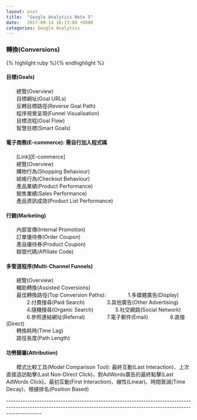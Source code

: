 ```yaml
---
layout: post
title:  "Google Analytics Note 5"
date:   2017-09-14 16:13:00 +0800
categories: Google Analytics
---
```

<h3>轉換(Conversions)</h3>
{% highlight ruby %}{% endhighlight %}
<h4>目標(Goals)</h4>
　　總覽(Overview)<br>
　　目標網址(Goal URLs)<br>
　　反轉目標路徑(Reverse Goal Path)<br>
　　程序視覺呈現(Funnel Visualisation)<br>
　　目標流程(Goal Flow)<br>
　　智慧目標(Smart Goals)<br>
<h4>電子商務(E-commerce): 需自行加入程式碼</h4>
　　[Link][E-commerce]<br>
　　總覽(Overview)<br>
　　購物行為(Shopping Behaviour)<br>
　　結帳行為(Checkout Behaviour)<br>
　　產品業績(Product Performance)<br>
　　銷售業績(Sales Performance)<br>
　　產品資訊成效(Product List Performance)<br>
<h4>行銷(Marketing)</h4>
　　內部宣傳(Internal Promotion)<br>
　　訂單優待券(Order Coupon)<br>
　　產品優待券(Product Coupon)<br>
　　聯盟代碼(Affiliate Code)<br>
<h4>多管道程序(Multi-Channel Funnels)</h4>
　　總覽(Overview)<br>
　　輔助轉換(Assisted Coversions)<br>
　　最佳轉換路徑(Top Conversion Paths): 
　　　　1.多媒體廣告(Display)
　　　　2.付費搜尋(Paid Search)
　　　　3.其他廣告(Other Advertising)
　　　　4.隨機搜尋(Organic Search)
　　　　5.社交網路(Social Network)
　　　　6.參照連結網址(Referral)
　　　　7.電子郵件(Email)
　　　　8.直接(Direct)<br>
　　轉換耗時(Time Lag)<br>
　　路徑長度(Path Length)<br>
<h4>功勞歸屬(Attribution)</h4>
　　模式比較工具(Model Comparison Tool): 最終互動(Last Interaction)、上次直接造訪點擊(Last Non-Direct Click)、對AdWords廣告的最終點擊(Last AdWords Click)、最初互動(First Interaction)、線性(Linear)、時間衰減(Time Decay)、根據排名(Position Based)<br>

---------------------------------------------------------------------------------------------------------------------------------------------------------------------------<br>

[E-commerce]:https://developers.google.com/analytics/devguides/collection/analyticsjs/ecommerce